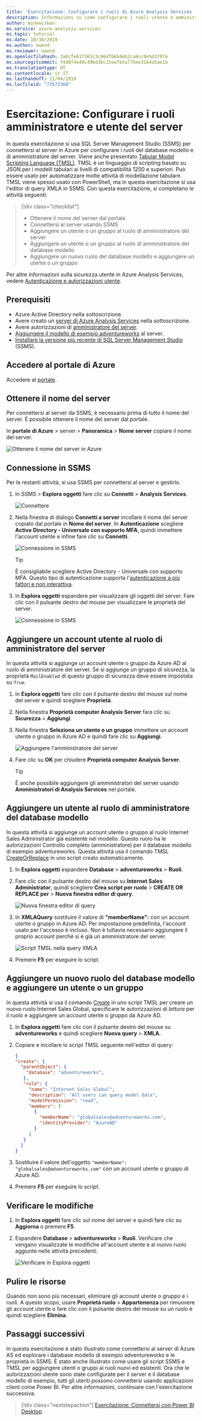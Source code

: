 ```yaml
---
title: 'Esercitazione: Configurare i ruoli di Azure Analysis Services | Microsoft Docs'
description: Informazioni su come configurare i ruoli utente e amministratore di Azure Analysis Services con il portale di Azure oppure SQL Server Management Studio.
author: minewiskan
ms.service: azure-analysis-services
ms.topic: tutorial
ms.date: 10/30/2019
ms.author: owend
ms.reviewer: owend
ms.openlocfilehash: 3abcfe61f365c3c96dfb6b8eb2ca6cc9e5d3797e
ms.sourcegitcommit: f4d8f4e48c49bd3bc15ee7e5a77bee3164a5ae1b
ms.translationtype: HT
ms.contentlocale: it-IT
ms.lasthandoff: 11/04/2019
ms.locfileid: "73572368"
---
```

# <a name="tutorial-configure-server-administrator-and-user-roles"></a>Esercitazione: Configurare i ruoli amministratore e utente del server

 In questa esercitazione si usa SQL Server Management Studio (SSMS) per connettersi al server in Azure per configurare i ruoli del database modello e di amministratore del server. Viene anche presentato [Tabular Model Scripting Language (TMSL)](https://docs.microsoft.com/analysis-services/tabular-model-programming-compatibility-level-1200/tabular-model-programming-for-compatibility-level-1200). TMSL è un linguaggio di scripting basato su JSON per i modelli tabulari ai livelli di compatibilità 1200 e superiori. Può essere usato per automatizzare molte attività di modellazione tabulare. TMSL viene spesso usato con PowerShell, ma in questa esercitazione si usa l'editor di query XMLA in SSMS. Con questa esercitazione, si completano le attività seguenti: 
  
> [!div class="checklist"]
> * Ottenere il nome del server dal portale
> * Connettersi al server usando SSMS
> * Aggiungere un utente o un gruppo al ruolo di amministratore del server 
> * Aggiungere un utente o un gruppo al ruolo di amministratore del database modello
> * Aggiungere un nuovo ruolo del database modello e aggiungere un utente o un gruppo

Per altre informazioni sulla sicurezza utente in Azure Analysis Services, vedere [Autenticazione e autorizzazioni utente](../analysis-services-manage-users.md). 

## <a name="prerequisites"></a>Prerequisiti

- Azure Active Directory nella sottoscrizione.
- Avere creato un [server di Azure Analysis Services](../analysis-services-create-server.md) nella sottoscrizione.
- Avere autorizzazioni di [amministratore del server](../analysis-services-server-admins.md).
- [Aggiungere il modello di esempio adventureworks](../analysis-services-create-sample-model.md) al server.
- [Installare la versione più recente di SQL Server Management Studio](https://docs.microsoft.com/sql/ssms/download-sql-server-management-studio-ssms) (SSMS).

## <a name="sign-in-to-the-azure-portal"></a>Accedere al portale di Azure

Accedere al [portale](https://portal.azure.com/).

## <a name="get-server-name"></a>Ottenere il nome del server
Per connettersi al server da SSMS, è necessario prima di tutto il nome del server. È possibile ottenere il nome del server dal portale.

In **portale di Azure** > server > **Panoramica** > **Nome server** copiare il nome del server.
   
   ![Ottenere il nome del server in Azure](./media/analysis-services-tutorial-roles/aas-copy-server-name.png)

## <a name="connect-in-ssms"></a>Connessione in SSMS

Per le restanti attività, si usa SSMS per connettersi al server e gestirlo.

1. In SSMS > **Esplora oggetti** fare clic su **Connetti** > **Analysis Services**.

    ![Connettere](./media/analysis-services-tutorial-roles/aas-ssms-connect.png)

2. Nella finestra di dialogo **Connetti a server** incollare il nome del server copiato dal portale in **Nome del server**. In **Autenticazione** scegliere **Active Directory - Universale con supporto MFA**, quindi immettere l'account utente e infine fare clic su **Connetti**.
   
    ![Connessione in SSMS](./media/analysis-services-tutorial-roles/aas-connect-ssms-auth.png)

    > [!TIP]
    > È consigliabile scegliere Active Directory - Universale con supporto MFA. Questo tipo di autenticazione supporta l'[autenticazione a più fattori e non interattiva](../../sql-database/sql-database-ssms-mfa-authentication.md). 

3. In **Esplora oggetti** espandere per visualizzare gli oggetti del server. Fare clic con il pulsante destro del mouse per visualizzare le proprietà del server.
   
    ![Connessione in SSMS](./media/analysis-services-tutorial-roles/aas-connect-ssms-objexp.png)

## <a name="add-a-user-account-to-the-server-administrator-role"></a>Aggiungere un account utente al ruolo di amministratore del server

In questa attività si aggiunge un account utente o gruppo da Azure AD al ruolo di amministratore del server. Se si aggiunge un gruppo di sicurezza, la proprietà `MailEnabled` di questo gruppo di sicurezza deve essere impostata su `True`.

1. In **Esplora oggetti** fare clic con il pulsante destro del mouse sul nome del server e quindi scegliere **Proprietà**. 
2. Nella finestra **Proprietà computer Analysis Server** fare clic su **Sicurezza** > **Aggiungi**.
3. Nella finestra **Seleziona un utente o un gruppo** immettere un account utente o gruppo in Azure AD e quindi fare clic su **Aggiungi**. 
   
     ![Aggiungere l'amministratore del server](./media/analysis-services-tutorial-roles/aas-add-server-admin.png)

4. Fare clic su **OK** per chiudere **Proprietà computer Analysis Server**.

    > [!TIP]
    > È anche possibile aggiungere gli amministratori del server usando **Amministratori di Analysis Services** nel portale. 

## <a name="add-a-user-to-the-model-database-administrator-role"></a>Aggiungere un utente al ruolo di amministratore del database modello

In questa attività si aggiunge un account utente o gruppo al ruolo Internet Sales Administrator già esistente nel modello. Questo ruolo ha le autorizzazioni Controllo completo (amministratore) per il database modello di esempio adventureworks. Questa attività usa il comando TMSL [CreateOrReplace](https://docs.microsoft.com/bi-reference/tmsl/createorreplace-command-tmsl) in uno script creato automaticamente.

1. In **Esplora oggetti** espandere **Database** > **adventureworks** > **Ruoli**. 
2. Fare clic con il pulsante destro del mouse su **Internet Sales Administrator**, quindi scegliere **Crea script per ruolo** > **CREATE OR REPLACE per** > **Nuova finestra editor di query**.

    ![Nuova finestra editor di query](./media/analysis-services-tutorial-roles/aas-add-db-admin.png)

3. In **XMLAQuery** sostituire il valore di **"memberName":** con un account utente o gruppo in Azure AD. Per impostazione predefinita, l'account usato per l'accesso è incluso. Non è tuttavia necessario aggiungere il proprio account perché si è già un amministratore del server.

    ![Script TMSL nella query XMLA](./media/analysis-services-tutorial-roles/aas-add-db-admin-script.png)

4. Premere **F5** per eseguire lo script.


## <a name="add-a-new-model-database-role-and-add-a-user-or-group"></a>Aggiungere un nuovo ruolo del database modello e aggiungere un utente o un gruppo

In questa attività si usa il comando [Create](https://docs.microsoft.com/bi-reference/tmsl/create-command-tmsl) in uno script TMSL per creare un nuovo ruolo Internet Sales Global, specificare le autorizzazioni di *lettura* per il ruolo e aggiungere un account utente o gruppo da Azure AD.

1. In **Esplora oggetti** fare clic con il pulsante destro del mouse su **adventureworks** e quindi scegliere **Nuova query** > **XMLA**. 
2. Copiare e incollare lo script TMSL seguente nell'editor di query:

    ```JSON
    {
    "create": {
      "parentObject": {
        "database": "adventureworks",
       },
       "role": {
         "name": "Internet Sales Global",
         "description": "All users can query model data",
         "modelPermission": "read",
         "members": [
           {
             "memberName": "globalsales@adventureworks.com",
             "identityProvider": "AzureAD"
           }
         ]
       }
      }
    }
    ```

3. Sostituire il valore dell'oggetto `"memberName": "globalsales@adventureworks.com"` con un account utente o gruppo di Azure AD.
4. Premere **F5** per eseguire lo script.

## <a name="verify-your-changes"></a>Verificare le modifiche

1. In **Esplora oggetti** fare clic sul nome del server e quindi fare clic su **Aggiorna** o premere **F5**.
2. Espandere **Database** > **adventureworks** > **Ruoli**. Verificare che vengano visualizzate le modifiche all'account utente e al nuovo ruolo aggiunte nelle attività precedenti.   

    ![Verificare in Esplora oggetti](./media/analysis-services-tutorial-roles/aas-connect-ssms-verify.png)

## <a name="clean-up-resources"></a>Pulire le risorse

Quando non sono più necessari, eliminare gli account utente o gruppo e i ruoli. A questo scopo, usare **Proprietà ruolo** > **Appartenenza** per rimuovere gli account utente o fare clic con il pulsante destro del mouse su un ruolo e quindi scegliere **Elimina**.


## <a name="next-steps"></a>Passaggi successivi
In questa esercitazione è stato illustrato come connettersi al server di Azure AS ed esplorare i database modello di esempio adventureworks e le proprietà in SSMS. È stato anche illustrato come usare gli script SSMS e TMSL per aggiungere utenti o gruppi ai ruoli nuovi ed esistenti. Ora che le autorizzazioni utente sono state configurate per il server e il database modello di esempio, tutti gli utenti possono connettersi usando applicazioni client come Power BI. Per altre informazioni, continuare con l'esercitazione successiva. 

> [!div class="nextstepaction"]
> [Esercitazione: Connettersi con Power BI Desktop](analysis-services-tutorial-pbid.md)

